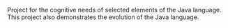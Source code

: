 Project for the cognitive needs of selected elements of the Java language.
This project also demonstrates the evolution of the Java language.
